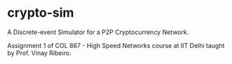 
# crypto-sim

A Discrete-event Simulator for a P2P Cryptocurrency Network.

Assignment 1 of COL 867 - High Speed Networks course at IIT Delhi taught by Prof. Vinay Ribeiro.

